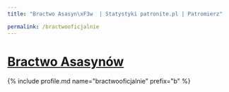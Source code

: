 ```yaml
---
title: "Bractwo Asasyn\xF3w  | Statystyki patronite.pl | Patromierz"

permalink: /bractwooficjalnie
---
```


# [Bractwo Asasynów ](https://patronite.pl/bractwooficjalnie)

{% include profile.md name="bractwooficjalnie" prefix="b" %}
